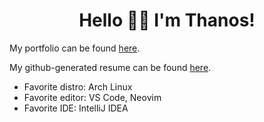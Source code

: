 <h1 align='center'>Hello 👋😊 I'm Thanos!</h1>

<p>My portfolio can be found <a href="https://thanosades.vercel.app/">here</a>.</p>

<p>My github-generated resume can be found <a href="https://resume.github.io/?thanosades">here</a>.</p>

<ul>
    <li>Favorite distro: Arch Linux</li>
    <li>Favorite editor: VS Code, Neovim</li>
    <li>Favorite IDE: IntelliJ IDEA</li>
</ul>





